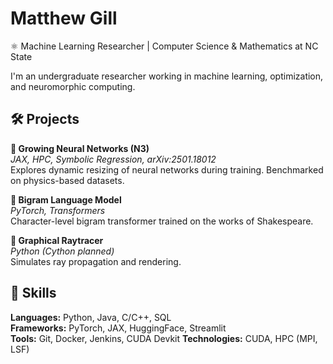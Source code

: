 # Matthew Gill

⚛️ Machine Learning Researcher | Computer Science & Mathematics at NC State 

I'm an undergraduate researcher working in machine learning, optimization, and neuromorphic computing.

## 🛠️ Projects

**🧠 Growing Neural Networks (N3)**  
*JAX, HPC, Symbolic Regression, arXiv:2501.18012*  
Explores dynamic resizing of neural networks during training. Benchmarked on physics-based datasets.  

**📝 Bigram Language Model**  
*PyTorch, Transformers*  
Character-level bigram transformer trained on the works of Shakespeare.  

**🎯 Graphical Raytracer**  
*Python (Cython planned)*  
Simulates ray propagation and rendering.

## 🧰 Skills

**Languages:** Python, Java, C/C++, SQL  
**Frameworks:** PyTorch, JAX, HuggingFace, Streamlit  
**Tools:** Git, Docker, Jenkins, CUDA Devkit
**Technologies:** CUDA, HPC (MPI, LSF)
